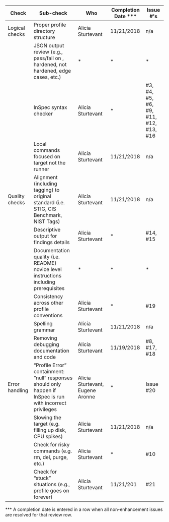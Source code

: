 | Check          | Sub-check                                                                         | Who | Completion Date *** | Issue #'s |
|----------------|-----------------------------------------------------------------------------------|-----|-----------------|-----------|
|Logical checks| Proper profile directory structure							|Alicia Sturtevant|11/21/2018|n/a|
||JSON output review (e.g., pass/fail on ,<br>hardened, not hardened, edge cases, etc.)|*|*|*|
||InSpec syntax checker|Alicia Sturtevant|*|#3, #4, #5, #6, #9, #11, #12, #13, #16|
||Local commands focused on target not the runner|Alicia Sturtevant|11/21/2018|n/a|
|Quality checks|Alignment (including tagging) to original<br> standard (i.e. STIG, CIS Benchmark, NIST Tags)|Alicia Sturtevant|11/21/2018|n/a|
||Descriptive output for findings details|Alicia Sturtevant|*|#14, #15|
||Documentation quality (i.e. README)<br> novice level instructions including prerequisites|*|*|*|
||Consistency across other profile conventions |Alicia Sturtevant|*|#19|
||Spelling grammar|Alicia Sturtevant|11/21/2018|n/a|
||Removing debugging documentation and code|Alicia Sturtevant|11/19/2018|#8, #17, #18|
| Error handling |“Profile Error” containment: “null” responses <br>should only happen if InSpec is run with incorrect privileges|Alicia Sturtevant, Eugene Aronne|*|Issue #20|
||Slowing the target (e.g. filling up disk, CPU spikes)|Alicia Sturtevant|11/21/2018|n/a|
||Check for risky commands (e.g. rm, del, purge, etc.)|Alicia Sturtevant|*|#10|
||Check for “stuck” situations (e.g., profile goes on forever)|Alicia Sturtevant|11/21/201|#21|

*** A completion date is entered in a row when all non-enhancement issues are resolved for that review row.

